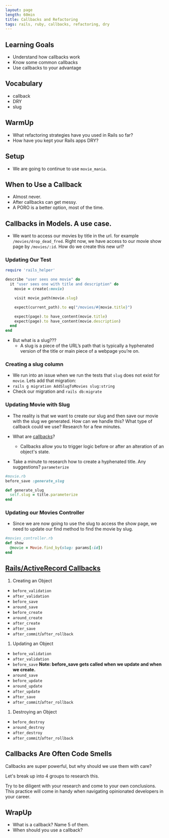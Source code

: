 ```yaml
---
layout: page  
length: 60min
title: Callbacks and Refactoring
tags: rails, ruby, callbacks, refactoring, dry
---
```


## Learning Goals

* Understand how callbacks work
* Know some common callbacks
* Use callbacks to your advantage

## Vocabulary  
* callback
* DRY
* slug

## WarmUp
* What refactoring strategies have you used in Rails so far?
* How have you kept your Rails apps DRY? 

## Setup

* We are going to continue to use `movie_mania`.

## When to Use a Callback

- Almost never.
- After callbacks can get messy.
- A PORO is a better option, most of the time.

## Callbacks in Models. A use case.

- We want to access our movies by title in the url. for example `/movies/drop_dead_fred`. Right now, we have access to our movie show page by `/movies/:id`. How do we create this new url?

### Updating Our Test

```ruby
require 'rails_helper'

describe "user sees one movie" do
  it "user sees one with title and description" do
    movie = create(:movie)

    visit movie_path(movie.slug)

    expect(current_path).to eq("/movies/#{movie.title}")

    expect(page).to have_content(movie.title)
    expect(page).to have_content(movie.description)
  end
end
```

- But what is a slug???
  - A slug is a piece of the URL’s path that is typically a hyphenated version of the title or main piece of a webpage you’re on.

### Creating a slug column

- We run into an issue when we run the tests that `slug` does not exist for `movie`. Lets add that migration:
- `rails g migration AddSlugToMovies slug:string`
- Check our migration and `rails db:migrate`

### Updating Movie with Slug

- The reality is that we want to create our slug and then save our movie with the slug we generated. How can we handle this? What type of callback could we use? Research for a few minutes.

- What are [callbacks](http://api.rubyonrails.org/classes/ActiveRecord/Callbacks.html)?
  - Callbacks allow you to trigger logic before or after an alteration of an object's state.

- Take a minute to research how to create a hyphenated title. Any suggestions? `parameterize`

```ruby
#movie.rb
before_save :generate_slug

def generate_slug
  self.slug = title.parameterize
end
```

### Updating our Movies Controller

- Since we are now going to use the slug to access the show page, we need to update our find method to find the movie by slug.

```ruby
#movies_controller.rb
def show
  @movie = Movie.find_by(slug: params[:id])
end
```

## [Rails/ActiveRecord Callbacks](http://api.rubyonrails.org/classes/ActiveRecord/Callbacks.html)

1. Creating an Object
  * `before_validation`
  * `after_validation`
  * `before_save`
  * `around_save`
  * `before_create`
  * `around_create`
  * `after_create`
  * `after_save`
  * `after_commit`/`after_rollback`
1. Updating an Object
  * `before_validation`
  * `after_validation`
  * `before_save` **__Note: before_save gets called when we update and when we create.__**
  * `around_save`
  * `before_update`
  * `around_update`
  * `after_update`
  * `after_save`
  * `after_commit`/`after_rollback`
1. Destroying an Object
  * `before_destroy`
  * `around_destroy`
  * `after_destroy`
  * `after_commit`/`after_rollback`

## Callbacks Are Often Code Smells

Callbacks are super powerful, but why should we use them with care?

Let's break up into 4 groups to research this.

Try to be diligent with your research and come to your own conclusions. This practice will come in handy when navigating opinionated developers in your career.

## WrapUp
* What is a callback? Name 5 of them.
* When should you use a callback?
